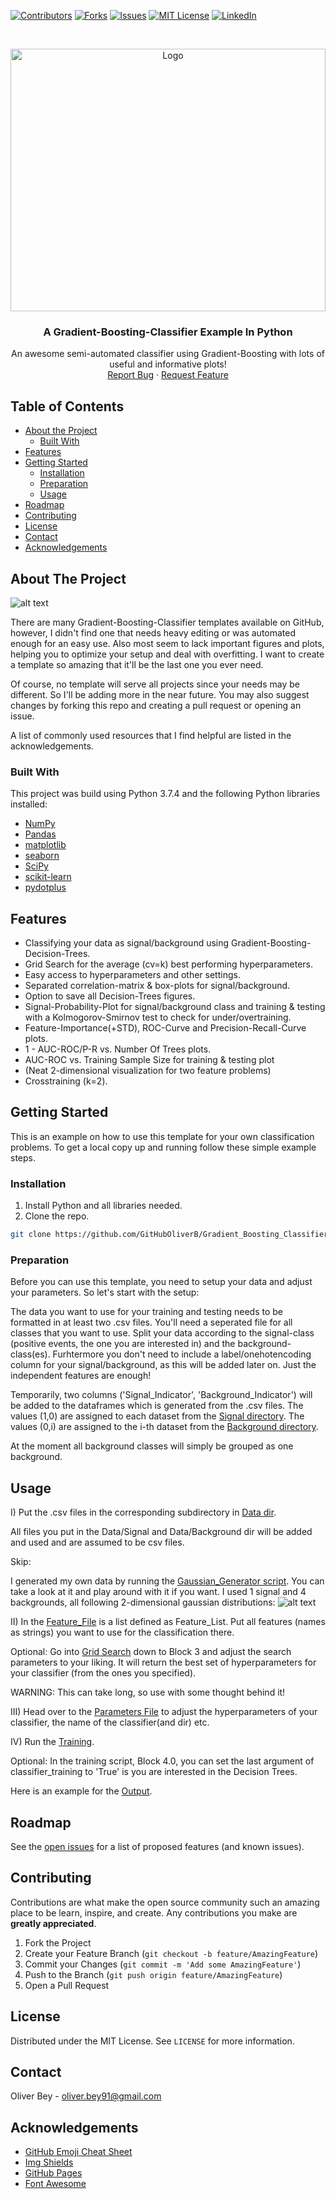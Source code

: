 <!-- PROJECT SHIELDS -->
<!--
*** I'm using markdown "reference style" links for readability.
*** Reference links are enclosed in brackets [ ] instead of parentheses ( ).
*** See the bottom of this document for the declaration of the reference variables
*** for contributors-url, forks-url, etc. This is an optional, concise syntax you may use.
*** https://www.markdownguide.org/basic-syntax/#reference-style-links
-->
[![Contributors][contributors-shield]][contributors-url]
[![Forks][forks-shield]][forks-url]
[![Issues][issues-shield]][issues-url]
[![MIT License][license-shield]][license-url]
[![LinkedIn][linkedin-shield]][linkedin-url]

<!-- PROJECT LOGO -->
<br />
<p align="center">
  <a href="https://github.com/GitHubOliverB/Gradient_Boosting_Classifier">
    <img src="GBT_Classifier_Example\Plots\Visualization\GBT_Classifier_Crosstraining_0_Visualization_Signal_Probabilty_XY_Background_No_Data.png" alt="Logo" width="504" height="420">
  </a>
  <h3 align="center">A Gradient-Boosting-Classifier Example In Python</h3>
  <p align="center">
    An awesome semi-automated classifier using Gradient-Boosting with lots of useful and informative plots!
    <br />
    <a href="https://github.com/GitHubOliverB/Gradient_Boosting_Classifier/issues">Report Bug</a>
    ·
    <a href="https://github.com/GitHubOliverB/Gradient_Boosting_Classifier/issues">Request Feature</a>
  </p>
</p>

<!-- TABLE OF CONTENTS -->
## Table of Contents

* [About the Project](#about-the-project)
  * [Built With](#built-with)
* [Features](#features)
* [Getting Started](#getting-started)
  * [Installation](#installation)
  * [Preparation](#preparation)
  * [Usage](#usage)
* [Roadmap](#roadmap)
* [Contributing](#contributing)
* [License](#license)
* [Contact](#contact)
* [Acknowledgements](#acknowledgements)



<!-- ABOUT THE PROJECT -->
## About The Project

![alt text](https://github.com/GitHubOliverB/Gradient_Boosting_Classifier/blob/master/GBT_Classifier_Example/Plots/Decision_Trees/GBT_Classifier_Example_0_Decision_Tree_0.png)

There are many Gradient-Boosting-Classifier templates available on GitHub, however, 
I didn't find one that needs heavy editing or was automated enough for an easy use.
Also most seem to lack important figures and plots, helping you to optimize your setup and deal with overfitting.
I want to create a template so amazing that it'll be the last one you ever need. 

Of course, no template will serve all projects since your needs may be different. So I'll be adding more in the near future. You may also suggest changes by forking this repo and creating a pull request or opening an issue.

A list of commonly used resources that I find helpful are listed in the acknowledgements.

### Built With
This project was build using Python 3.7.4 and the following Python libraries installed:

* [NumPy](http://www.numpy.org/)
* [Pandas](http://pandas.pydata.org)
* [matplotlib](http://matplotlib.org/)
* [seaborn](https://seaborn.pydata.org/)
* [SciPy](https://www.scipy.org/)
* [scikit-learn](http://scikit-learn.org/stable/)
* [pydotplus](https://pypi.org/project/pydotplus/)

<!-- FEATURES -->
## Features

* Classifying your data as signal/background using Gradient-Boosting-Decision-Trees.
* Grid Search for the average (cv=k) best performing hyperparameters.
* Easy access to hyperparameters and other settings.
* Separated correlation-matrix & box-plots for signal/background.
* Option to save all Decision-Trees figures.
* Signal-Probability-Plot for signal/background class and training & testing with a Kolmogorov-Smirnov test to check for under/overtraining.
* Feature-Importance(+STD), ROC-Curve and Precision-Recall-Curve plots.
* 1 - AUC-ROC/P-R vs. Number Of Trees plots.
* AUC-ROC vs. Training Sample Size for training & testing plot
* (Neat 2-dimensional visualization for two feature problems)
* Crosstraining (k=2).

<!-- GETTING STARTED -->
## Getting Started

This is an example on how to use this template for your own classification problems.
To get a local copy up and running follow these simple example steps.

### Installation

1. Install Python and all libraries needed.
2. Clone the repo.
```sh
git clone https://github.com/GitHubOliverB/Gradient_Boosting_Classifier.git
```
### Preparation

Before you can use this template, you need to setup your data and adjust your parameters. So let's start with the setup:

The data you want to use for your training and testing needs to be formatted in at least two .csv files.
You'll need a seperated file for all classes that you want to use. Split your data according to the signal-class 
(positive events, the one you are interested in) and the background-class(es). Furhtermore you don't need to include 
a label/onehotencoding column for your signal/background, as this will be added later on. Just the independent features are enough!

Temporarily, two columns ('Signal_Indicator', 'Background_Indicator') will be added to the dataframes which is generated from the .csv files.
The values (1,0) are assigned to each dataset from the [Signal directory](https://github.com/GitHubOliverB/Gradient_Boosting_Classifier/tree/master/Data/Signal).
The values (0,i) are assigned to the i-th dataset from the [Background directory](https://github.com/GitHubOliverB/Gradient_Boosting_Classifier/tree/master/Data/Background).

At the moment all background classes will simply be grouped as one background. 

## Usage

I) Put the .csv files in the corresponding subdirectory in [Data dir](https://github.com/GitHubOliverB/Gradient_Boosting_Classifier/tree/master/Data). 

All files you put in the Data/Signal and Data/Background dir will be added and used and are assumed to be csv files.

Skip:

I generated my own data by running the [Gaussian_Generator script](https://github.com/GitHubOliverB/Gradient_Boosting_Classifier/blob/master/Gaussian_Generator.py). You can take a look at it and play around with it if you want.
I used 1 signal and 4 backgrounds, all following 2-dimensional gaussian distributions:
![alt text](https://github.com/GitHubOliverB/Gradient_Boosting_Classifier/blob/master/Gaussian_Plot.png)


II) In the [Feature_File](https://github.com/GitHubOliverB/Gradient_Boosting_Classifier/blob/master/Feature_File.py) is a list defined as Feature_List. Put all features (names as strings) you want to use for the classification there.

Optional: Go into [Grid Search](https://github.com/GitHubOliverB/Gradient_Boosting_Classifier/blob/master/GridSearch.py) down to Block 3 and adjust the search parameters to your liking.
It will return the best set of hyperparameters for your classifier (from the ones you specified). 

WARNING: This can take long, so use with some thought behind it!

III) Head over to the [Parameters File](https://github.com/GitHubOliverB/Gradient_Boosting_Classifier/blob/master/Parameters.py) to adjust the hyperparameters of your classifier, the name of the classifier(and dir) etc.

IV) Run the [Training](https://github.com/GitHubOliverB/Gradient_Boosting_Classifier/blob/master/BDT_Training_Testing.py).

Optional: In the training script, Block 4.0, you can set the last argument of classifier_training to 'True' is you are interested in the Decision Trees.

Here is an example for the [Output](https://github.com/GitHubOliverB/Gradient_Boosting_Classifier/blob/master/Output_Example.txt).

<!-- ROADMAP -->
## Roadmap

See the [open issues](https://github.com/GitHubOliverB/Gradient_Boosting_Classifier/issues) for a list of proposed features (and known issues).


<!-- CONTRIBUTING -->
## Contributing

Contributions are what make the open source community such an amazing place to be learn, inspire, and create. Any contributions you make are **greatly appreciated**.

1. Fork the Project
2. Create your Feature Branch (`git checkout -b feature/AmazingFeature`)
3. Commit your Changes (`git commit -m 'Add some AmazingFeature'`)
4. Push to the Branch (`git push origin feature/AmazingFeature`)
5. Open a Pull Request



<!-- LICENSE -->
## License

Distributed under the MIT License. See `LICENSE` for more information.


<!-- CONTACT -->
## Contact

Oliver Bey - oliver.bey91@gmail.com



<!-- ACKNOWLEDGEMENTS -->
## Acknowledgements
* [GitHub Emoji Cheat Sheet](https://www.webpagefx.com/tools/emoji-cheat-sheet)
* [Img Shields](https://shields.io)
* [GitHub Pages](https://pages.github.com)
* [Font Awesome](https://fontawesome.com)





<!-- MARKDOWN LINKS & IMAGES -->
<!-- https://www.markdownguide.org/basic-syntax/#reference-style-links -->
[contributors-shield]: https://img.shields.io/github/contributors/GitHubOliverB/Gradient_Boosting_Classifier.svg?style=flat-square
[contributors-url]: https://github.com/GitHubOliverB/Gradient_Boosting_Classifier/graphs/contributors
[forks-shield]: https://img.shields.io/github/forks/GitHubOliverB/Gradient_Boosting_Classifier.svg?style=flat-square
[forks-url]: https://github.com/GitHubOliverB/Gradient_Boosting_Classifier/network/members
[issues-shield]: https://img.shields.io/github/issues/GitHubOliverB/Gradient_Boosting_Classifier.svg?style=flat-square
[issues-url]: https://github.com/GitHubOliverB/Gradient_Boosting_Classifier/issues
[license-shield]: https://img.shields.io/github/license/GitHubOliverB/Gradient_Boosting_Classifier.svg?style=flat-square
[license-url]: https://github.com/GitHubOliverB/Gradient_Boosting_Classifier/blob/master/LICENSE.txt
[linkedin-shield]: https://img.shields.io/badge/-LinkedIn-black.svg?style=flat-square&logo=linkedin&colorB=555
[linkedin-url]: https://www.linkedin.com/in/oliver-bey-2b148918b/
